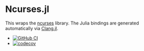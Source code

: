 # Ncurses.jl

This wraps the [ncurses](https://invisible-island.net/ncurses/)
library. The Julia bindings are generated automatically via
[Clang.jl](https://github.com/JuliaInterop/Clang.jl).

* [![GitHub
  CI](https://github.com/eschnett/Ncurses.jl/workflows/CI/badge.svg)](https://github.com/eschnett/Ncurses.jl/actions)
* [![codecov](https://codecov.io/gh/eschnett/Ncurses.jl/graph/badge.svg?token=VGMG5U8M41)](https://codecov.io/gh/eschnett/Ncurses.jl)
